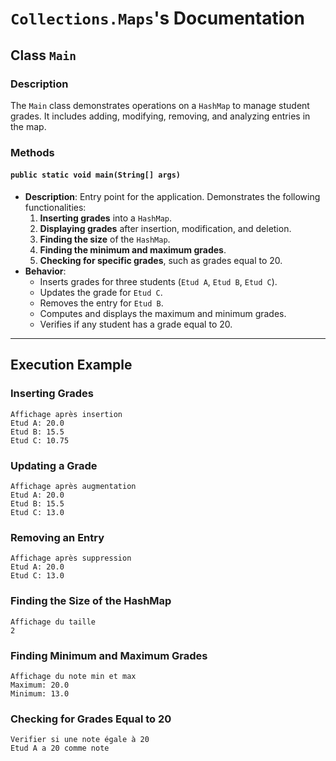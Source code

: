 # `Collections.Maps`'s Documentation

## Class `Main`

### Description
The `Main` class demonstrates operations on a `HashMap` to manage student grades. It includes adding, modifying, removing, and analyzing entries in the map.

### Methods

#### `public static void main(String[] args)`
- **Description**: Entry point for the application. Demonstrates the following functionalities:
    1. **Inserting grades** into a `HashMap`.
    2. **Displaying grades** after insertion, modification, and deletion.
    3. **Finding the size** of the `HashMap`.
    4. **Finding the minimum and maximum grades**.
    5. **Checking for specific grades**, such as grades equal to 20.
- **Behavior**:
    - Inserts grades for three students (`Etud A`, `Etud B`, `Etud C`).
    - Updates the grade for `Etud C`.
    - Removes the entry for `Etud B`.
    - Computes and displays the maximum and minimum grades.
    - Verifies if any student has a grade equal to 20.

---

## Execution Example

### Inserting Grades
```text
Affichage après insertion
Etud A: 20.0
Etud B: 15.5
Etud C: 10.75
```

### Updating a Grade
```text
Affichage après augmentation
Etud A: 20.0
Etud B: 15.5
Etud C: 13.0
```

### Removing an Entry
```text
Affichage après suppression
Etud A: 20.0
Etud C: 13.0
```

### Finding the Size of the HashMap
```text
Affichage du taille
2
```

### Finding Minimum and Maximum Grades
```text
Affichage du note min et max
Maximum: 20.0
Minimum: 13.0
```

### Checking for Grades Equal to 20
```text
Verifier si une note égale à 20
Etud A a 20 comme note
```